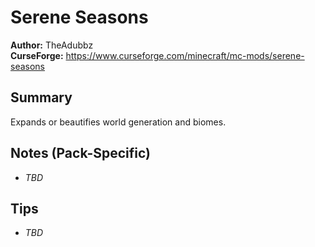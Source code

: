 # Serene Seasons

**Author:** TheAdubbz  
**CurseForge:** https://www.curseforge.com/minecraft/mc-mods/serene-seasons

## Summary
Expands or beautifies world generation and biomes.

## Notes (Pack-Specific)
- _TBD_

## Tips
- _TBD_

